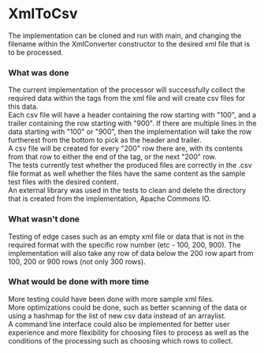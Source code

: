 # XmlToCsv

The implementation can be cloned and run with main, and changing the filename within the XmlConverter constructor to the desired xml file that is to be processed.  


### What was done
The current implementation of the processor will successfully collect the required data within the <CSVIntervalData> tags from the xml file and will create csv files for this data.  
Each csv file will have a header containing the row starting with "100", and a trailer containing the row starting with "900". If there are multiple lines in the data starting with "100" or "900", then the implementation will take the row furtherest from the bottom to pick as the header and trailer.  
A csv file will be created for every "200" row there are, with its contents from that row to either the end of the tag, or the next "200" row.  
The tests currently test whether the produced files are correctly in the .csv file format as well whether the files have the same content as the sample test files with the desired content.  
An external library was used in the tests to clean and delete the directory that is created from the implementation, Apache Commons IO.

### What wasn't done
Testing of edge cases such as an empty xml file or data that is not in the required format with the specific row number (etc - 100, 200, 900). The implementation will also take any row of data below the 200 row apart from 100, 200 or 900 rows (not only 300 rows).

### What would be done with more time
More testing could have been done with more sample xml files.  
More optimizations could be done, such as better scanning of the data or using a hashmap for the list of new csv data instead of an arraylist.  
A command line interface could also be implemented for better user experience and more flexibility for choosing files to process as well as the conditions of the processing such as choosing which rows to collect.
